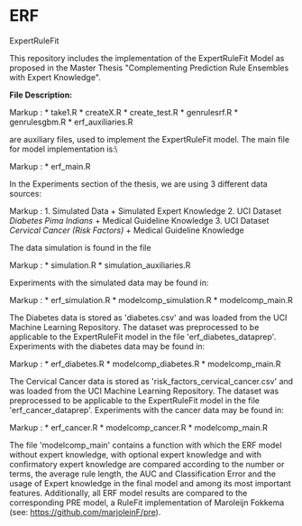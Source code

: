 # ERF


ExpertRuleFit

This repository includes the implementation of the ExpertRuleFit Model as proposed in the Master Thesis "Complementing Prediction Rule Ensembles with Expert Knowledge".

**File Description:**

Markup : * take1.R
         * createX.R
         * create_test.R
         * genrulesrf.R
         * genrulesgbm.R
         * erf_auxiliaries.R


are auxiliary files, used to implement the ExpertRuleFit model. The main file for model implementation is:\\


Markup : * erf_main.R

In the Experiments section of the thesis, we are using 3 different data sources:

Markup : 1. Simulated Data + Simulated Expert Knowledge
         2. UCI Dataset *Diabetes Pima Indians* + Medical Guideline Knowledge
         3. UCI Dataset *Cervical Cancer (Risk Factors)* + Medical Guideline Knowledge


The data simulation is found in the file 


Markup : *  simulation.R
         * simulation_auxiliaries.R


Experiments with the simulated data may be found in:

Markup : * erf_simulation.R
         * modelcomp_simulation.R
         * modelcomp_main.R

The Diabetes data is stored as 'diabetes.csv' and was loaded from the UCI Machine Learning Repository.
The dataset was preprocessed to be applicable to the ExpertRuleFit model in the file 'erf_diabetes_dataprep'.
Experiments with the diabetes data may be found in:


Markup : * erf_diabetes.R
         * modelcomp_diabetes.R
         * modelcomp_main.R


The Cervical Cancer data is stored as 'risk_factors_cervical_cancer.csv' and was loaded from the UCI Machine Learning Repository.
The dataset was preprocessed to be applicable to the ExpertRuleFit model in the file 'erf_cancer_dataprep'.
Experiments with the cancer data may be found in:


Markup : * erf_cancer.R
         * modelcomp_cancer.R
         * modelcomp_main.R


The file 'modelcomp_main' contains a function with which the ERF model without expert knowledge, with optional expert knowledge and with confirmatory expert knowledge are compared according to the number or terms, the average rule length, the AUC and Classification Error and the usage of Expert knowledge in the final model and among its most important features.
Additionally, all ERF model results are compared to the corresponding PRE model, a RuleFit implementation of Maroleijn Fokkema (see: https://github.com/marjoleinF/pre).

